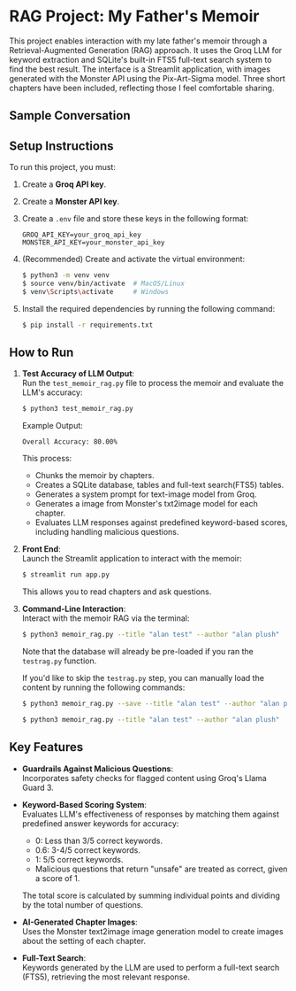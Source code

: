 
# RAG Project: My Father's Memoir

This project enables interaction with my late father's memoir through a Retrieval-Augmented Generation (RAG) approach. It uses the Groq LLM for keyword extraction and SQLite's built-in FTS5 full-text search system to find the best result. The interface is a Streamlit application, with images generated with the Monster API using the Pix-Art-Sigma model. Three short chapters have been included, reflecting those I feel comfortable sharing.

## Sample Conversation

## Setup Instructions

To run this project, you must:

1. Create a **Groq API key**.
2. Create a **Monster API key**.
3. Create a `.env` file and store these keys in the following format:

   ```
   GROQ_API_KEY=your_groq_api_key
   MONSTER_API_KEY=your_monster_api_key
   ```
4. (Recommended) Create and activate the virtual environment:
   ```bash
   $ python3 -m venv venv
   $ source venv/bin/activate  # MacOS/Linux
   $ venv\Scripts\activate     # Windows
   ```

5. Install the required dependencies by running the following command:
   ```bash
   $ pip install -r requirements.txt
   ```

## How to Run

1. **Test Accuracy of LLM Output**:  
   Run the `test_memoir_rag.py` file to process the memoir and evaluate the LLM's accuracy:
   ```bash
   $ python3 test_memoir_rag.py
   ```
   Example Output:
   ```
   Overall Accuracy: 80.00%
   ```
   This process:
   - Chunks the memoir by chapters.
   - Creates a SQLite database, tables and full-text search(FTS5) tables.
   - Generates a system prompt for text-image model from Groq.
   - Generates a image from Monster's txt2image model for each chapter.
   - Evaluates LLM responses against predefined keyword-based scores, including handling malicious questions.

2. **Front End**:  
   Launch the Streamlit application to interact with the memoir:
   ```bash
   $ streamlit run app.py
   ```
   This allows you to read chapters and ask questions.

3. **Command-Line Interaction**:  
   Interact with the memoir RAG via the terminal:
   ```bash
   $ python3 memoir_rag.py --title "alan test" --author "alan plush"
   ```
   Note that the database will already be pre-loaded if you ran the `testrag.py` function.

   If you'd like to skip the `testrag.py` step, you can manually load the content by running the following commands:
   ```bash
   $ python3 memoir_rag.py --save --title "alan test" --author "alan plush" --content "alan_test_doc.txt"
   ```
      ```bash
   $ python3 memoir_rag.py --title "alan test" --author "alan plush"
   ```

## Key Features
- **Guardrails Against Malicious Questions**:  
  Incorporates safety checks for flagged content using Groq's Llama Guard 3.

- **Keyword-Based Scoring System**:  
  Evaluates LLM's effectiveness of responses by matching them against predefined answer keywords for accuracy:
   - 0: Less than 3/5 correct keywords.
   - 0.6: 3-4/5 correct keywords.
   - 1: 5/5 correct keywords.
   - Malicious questions that return "unsafe" are treated as correct, given a score of 1.

   The total score is calculated by summing individual points and dividing by the total number of questions.

- **AI-Generated Chapter Images**:  
  Uses the Monster text2image image generation model to create images about the setting of each chapter.

- **Full-Text Search**:  
   Keywords generated by the LLM are used to perform a full-text search (FTS5), retrieving the most relevant response.
